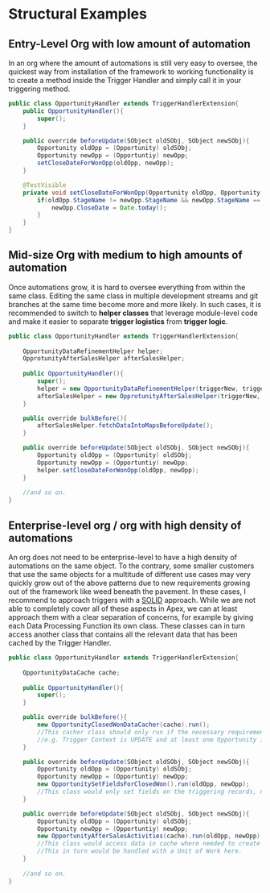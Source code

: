 # Structural Examples
## Entry-Level Org with low amount of automation
In an org where the amount of automations is still very easy to oversee, the quickest way from installation of the framework to working functionality is to create a method inside the Trigger Handler and simply call it in your triggering method.

``` java linenums="1"
public class OpportunityHandler extends TriggerHandlerExtension{
    public OpportunityHandler(){
        super();
    }

    public override beforeUpdate(SObject oldSObj, SObject newSObj){
        Opportunity oldOpp = (Opportunity) oldSObj;
        Opportunity newOpp = (Opportuntiy) newOpp;
        setCloseDateForWonOpp(oldOpp, newOpp);
    }

    @TestVisible
    private void setCloseDateForWonOpp(Opportunity oldOpp, Opportunity, newOpp){
        if(oldOpp.StageName != newOpp.StageName && newOpp.StageName == 'Closed Won'){
            newOpp.CloseDate = Date.today();
        }
    }
}
```

## Mid-size Org with medium to high amounts of automation
Once automations grow, it is hard to oversee everything from within the same class. Editing the same class in multiple development streams and git branches at the same time become more and more likely. In such cases, it is recommended to switch to **helper classes** that leverage module-level code and make it easier to separate **trigger logistics** from **trigger logic**.

``` java linenums="1"
public class OpportunityHandler extends TriggerHandlerExtension{
    
    OpportunityDataRefinementHelper helper;
    OpprotunityAfterSalesHelper afterSalesHelper;
    
    public OpportunityHandler(){
        super();
        helper = new OpportunityDataRefinementHelper(triggerNew, triggerNewMap, triggerOld, triggerOldMap);
        afterSalesHelper = new OpprotunityAfterSalesHelper(triggerNew, triggerNewMap, triggerOld, triggerOldMap);
    }

    public override bulkBefore(){
        afterSalesHelper.fetchDataIntoMapsBeforeUpdate();
    }

    public override beforeUpdate(SObject oldSObj, SObject newSObj){
        Opportunity oldOpp = (Opportunity) oldSObj;
        Opportunity newOpp = (Opportuntiy) newOpp;
        helper.setCloseDateForWonOpp(oldOpp, newOpp);
    }
    
    //and so on.
}
```

## Enterprise-level org / org with high density of automations
An org does not need to be enterprise-level to have a high density of automations on the same object. To the contrary, some smaller customers that use the same objects for a multitude of different use cases may very quickly grow out of the above patterns due to new requirements growing out of the framework like weed beneath the pavement. In these cases, I recommend to approach triggers with a [SOLID](https://www.digitalocean.com/community/conceptual_articles/s-o-l-i-d-the-first-five-principles-of-object-oriented-design) approach. While we are not able to completely cover all of these aspects in Apex, we can at least approach them with a clear separation of concerns, for example by giving each Data Processing Function its own class. These classes can in turn access another class that contains all the relevant data that has been cached by the Trigger Handler.

``` java linenums="1" title="Example with complete separation of concerns"
public class OpportunityHandler extends TriggerHandlerExtension{
    
    OpportunityDataCache cache;
    
    public OpportunityHandler(){
        super();
    }

    public override bulkBefore(){
        new OpportunityClosedWonDataCacher(cache).run();
        //This cacher class should only run if the necessary requirements are fulfilled
        //e.g. Trigger Context is UPDATE and at least one Opportunity in context has been set to Closed Won
    }

    public override beforeUpdate(SObject oldSObj, SObject newSObj){
        Opportunity oldOpp = (Opportunity) oldSObj;
        Opportunity newOpp = (Opportuntiy) newOpp;
        new OpportunitySetFieldsForClosedWon().run(oldOpp, newOpp);
        //This class would only set fields on the triggering records, not requiring the cache at all.
    }

    public override beforeUpdate(SObject oldSObj, SObject newSObj){
        Opportunity oldOpp = (Opportunity) oldSObj;
        Opportunity newOpp = (Opportuntiy) newOpp;
        new OpportunityAfterSalesActivities(cache).run(oldOpp, newOpp);
        //This class would access data in cache where needed to create new records and update existing ones. 
        //This in turn would be handled with a Unit of Work here.
    }
    
    //and so on.
}
```
